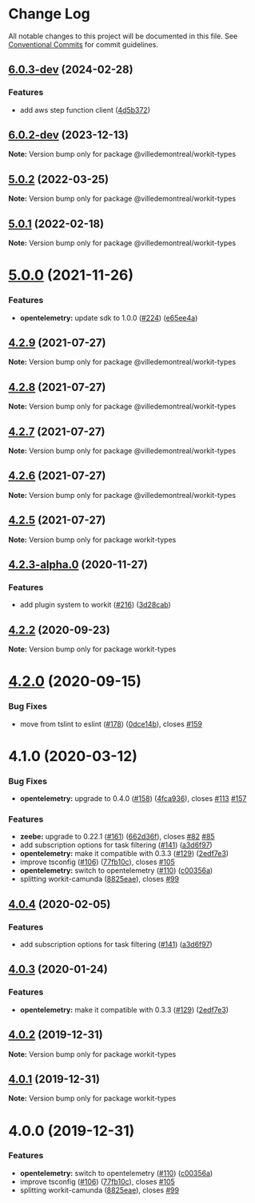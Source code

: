 # Change Log

All notable changes to this project will be documented in this file.
See [Conventional Commits](https://conventionalcommits.org) for commit guidelines.

## [6.0.3-dev](https://github.com/VilledeMontreal/workit/compare/v6.0.2-dev...v6.0.3-dev) (2024-02-28)


### Features

* add aws step function client ([4d5b372](https://github.com/VilledeMontreal/workit/commit/4d5b372b603713d4c1472c25a7aaf6bba3980c9d))





## [6.0.2-dev](https://github.com/VilledeMontreal/workit/compare/v6.0.0-dev...v6.0.2-dev) (2023-12-13)

**Note:** Version bump only for package @villedemontreal/workit-types





## [5.0.2](https://github.com/VilledeMontreal/workit/compare/v5.0.1...v5.0.2) (2022-03-25)

**Note:** Version bump only for package @villedemontreal/workit-types





## [5.0.1](https://github.com/VilledeMontreal/workit/compare/v5.0.0...v5.0.1) (2022-02-18)

**Note:** Version bump only for package @villedemontreal/workit-types





# [5.0.0](https://github.com/VilledeMontreal/workit/compare/v4.2.9...v5.0.0) (2021-11-26)


### Features

* **opentelemetry:** update sdk to 1.0.0 ([#224](https://github.com/VilledeMontreal/workit/issues/224)) ([e65ee4a](https://github.com/VilledeMontreal/workit/commit/e65ee4a6dbc67b8f22ac67e09122b28c04756034))





## [4.2.9](https://github.com/VilledeMontreal/workit/compare/v4.2.5...v4.2.9) (2021-07-27)

**Note:** Version bump only for package @villedemontreal/workit-types





## [4.2.8](https://github.com/VilledeMontreal/workit/compare/v4.2.5...v4.2.8) (2021-07-27)

**Note:** Version bump only for package @villedemontreal/workit-types





## [4.2.7](https://github.com/VilledeMontreal/workit/compare/v4.2.5...v4.2.7) (2021-07-27)

**Note:** Version bump only for package @villedemontreal/workit-types





## [4.2.6](https://github.com/VilledeMontreal/workit/compare/v4.2.5...v4.2.6) (2021-07-27)

**Note:** Version bump only for package @villedemontreal/workit-types





## [4.2.5](https://github.com/VilledeMontreal/workit/compare/v4.2.3-alpha.0...v4.2.5) (2021-07-27)

**Note:** Version bump only for package workit-types





## [4.2.3-alpha.0](https://github.com/VilledeMontreal/workit/compare/v4.2.2...v4.2.3-alpha.0) (2020-11-27)


### Features

* add plugin system to workit ([#216](https://github.com/VilledeMontreal/workit/issues/216)) ([3d28cab](https://github.com/VilledeMontreal/workit/commit/3d28cab7265948f479228e3142cd341c57b6531a))





## [4.2.2](https://github.com/VilledeMontreal/workit/compare/v4.2.1...v4.2.2) (2020-09-23)

**Note:** Version bump only for package workit-types





# [4.2.0](https://github.com/VilledeMontreal/workit/compare/v4.1.0...v4.2.0) (2020-09-15)


### Bug Fixes

* move from tslint to eslint ([#178](https://github.com/VilledeMontreal/workit/issues/178)) ([0dce14b](https://github.com/VilledeMontreal/workit/commit/0dce14b696649cdff886c3e7a0ffdbbd56b548d7)), closes [#159](https://github.com/VilledeMontreal/workit/issues/159)





# 4.1.0 (2020-03-12)


### Bug Fixes

* **opentelemetry:** upgrade to 0.4.0 ([#158](https://github.com/VilledeMontreal/workit/issues/158)) ([4fca936](https://github.com/VilledeMontreal/workit/commit/4fca93608cb8ecb0242f7d8fe406b14bec0dc80b)), closes [#113](https://github.com/VilledeMontreal/workit/issues/113) [#157](https://github.com/VilledeMontreal/workit/issues/157)


### Features

* **zeebe:** upgrade to 0.22.1 ([#161](https://github.com/VilledeMontreal/workit/issues/161)) ([662d36f](https://github.com/VilledeMontreal/workit/commit/662d36f68c864c6f2570f6ff2e4f711eb7d4245b)), closes [#82](https://github.com/VilledeMontreal/workit/issues/82) [#85](https://github.com/VilledeMontreal/workit/issues/85)
* add subscription options for task filtering ([#141](https://github.com/VilledeMontreal/workit/issues/141)) ([a3d6f97](https://github.com/VilledeMontreal/workit/commit/a3d6f9769723575ab7122070283a546cf4070e7a))
* **opentelemetry:** make it compatible with 0.3.3 ([#129](https://github.com/VilledeMontreal/workit/issues/129)) ([2edf7e3](https://github.com/VilledeMontreal/workit/commit/2edf7e38a2bd5ad56d775c27e220a90c230f57f4))
* improve tsconfig ([#106](https://github.com/VilledeMontreal/workit/issues/106)) ([77fb10c](https://github.com/VilledeMontreal/workit/commit/77fb10cee7abe9340d88d301a4066636f7898887)), closes [#105](https://github.com/VilledeMontreal/workit/issues/105)
* **opentelemetry:** switch to opentelemetry ([#110](https://github.com/VilledeMontreal/workit/issues/110)) ([c00356a](https://github.com/VilledeMontreal/workit/commit/c00356aa4d792cfc310825d526f40f7eccb33844))
* splitting workit-camunda ([8825eae](https://github.com/VilledeMontreal/workit/commit/8825eaef9b66f86f3c21de4bc8ba093c75779fb4)), closes [#99](https://github.com/VilledeMontreal/workit/issues/99)





## [4.0.4](https://github.com/VilledeMontreal/workit/compare/workit-types@4.0.3...workit-types@4.0.4) (2020-02-05)


### Features

* add subscription options for task filtering ([#141](https://github.com/VilledeMontreal/workit/issues/141)) ([a3d6f97](https://github.com/VilledeMontreal/workit/commit/a3d6f9769723575ab7122070283a546cf4070e7a))





## [4.0.3](https://github.com/VilledeMontreal/workit/compare/workit-types@4.0.2...workit-types@4.0.3) (2020-01-24)


### Features

* **opentelemetry:** make it compatible with 0.3.3 ([#129](https://github.com/VilledeMontreal/workit/issues/129)) ([2edf7e3](https://github.com/VilledeMontreal/workit/commit/2edf7e38a2bd5ad56d775c27e220a90c230f57f4))





## [4.0.2](https://github.com/VilledeMontreal/workit/compare/workit-types@4.0.1...workit-types@4.0.2) (2019-12-31)

**Note:** Version bump only for package workit-types





## [4.0.1](https://github.com/VilledeMontreal/workit/compare/workit-types@4.0.0...workit-types@4.0.1) (2019-12-31)

**Note:** Version bump only for package workit-types





# 4.0.0 (2019-12-31)


### Features

* **opentelemetry:** switch to opentelemetry ([#110](https://github.com/VilledeMontreal/workit/issues/110)) ([c00356a](https://github.com/VilledeMontreal/workit/commit/c00356a))
* improve tsconfig ([#106](https://github.com/VilledeMontreal/workit/issues/106)) ([77fb10c](https://github.com/VilledeMontreal/workit/commit/77fb10c)), closes [#105](https://github.com/VilledeMontreal/workit/issues/105)
* splitting workit-camunda ([8825eae](https://github.com/VilledeMontreal/workit/commit/8825eae)), closes [#99](https://github.com/VilledeMontreal/workit/issues/99)
